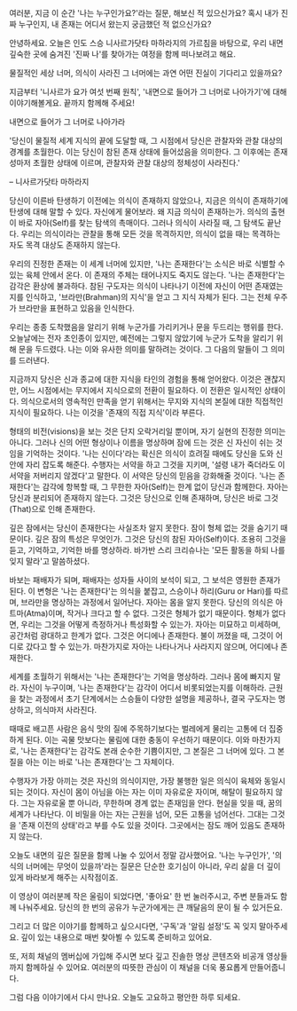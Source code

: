 여러분,
지금 이 순간 '나는 누구인가요?'라는 질문,
해보신 적 있으신가요?
혹시 내가 진짜 누구인지,
내 존재는 어디서 왔는지 궁금했던 적 없으신가요?

안녕하세요.
오늘은 인도 스승 니사르가닷타 마하라지의 가르침을 바탕으로,
우리 내면 깊숙한 곳에 숨겨진 '진짜 나'를 찾아가는 여정을 함께 떠나보려고 해요.

물질적인 세상 너머,
의식이 사라진 그 너머에는 과연 어떤 진실이 기다리고 있을까요?

지금부터 '니사르가 요가 여섯 번째 원칙',
'내면으로 들어가 그 너머로 나아가기'에 대해 이야기해볼게요.
끝까지 함께해 주세요!



내면으로 들어가 그 너머로 나아가라



'당신이 물질적 세계 지식의 끝에 도달할 때,
그 시점에서 당신은 관찰자와 관찰 대상의 경계를 초월한다.
이는 당신이 참된 존재 상태에 들어섰음을 의미한다.
그 이후에는 존재성마저 초월한 상태에 이르며,
관찰자와 관찰 대상의 정체성이 사라진다.'  



– 니사르가닷타 마하라지



당신이 이른바 탄생하기 이전에는 의식이 존재하지 않았으나,
지금은 의식이 존재하기에 탄생에 대해 말할 수 있다.
자신에게 물어보라.
왜 지금 의식이 존재하는가.
의식의 출현이 바로 자아(Self)를 찾는 탐색의 촉매이다.
그러나 의식이 사라질 때,
그 탐색도 끝난다.
우리는 의식이라는 관찰을 통해 모든 것을 목격하지만,
의식이 없을 때는 목격하는 자도 목격 대상도 존재하지 않는다.

우리의 진정한 존재는 이 세계 너머에 있지만,
'나는 존재한다'는 소식은 바로 식별할 수 있는 육체 안에서 온다.
이 존재의 주체는 태어나지도 죽지도 않는다.
'나는 존재한다'는 감각은 환상에 불과하다.
참된 구도자는 의식이 나타나기 이전에 자신이 어떤 존재였는지를 인식하고,
'브라만(Brahman)의 지식'을 얻고 그 지식 자체가 된다.
그는 전체 우주가 브라만을 표현하고 있음을 인식한다.

우리는 종종 도착했음을 알리기 위해 누군가를 가리키거나 문을 두드리는 행위를 한다.
오늘날에는 전자 초인종이 있지만,
예전에는 그렇지 않았기에 누군가 도착을 알리기 위해 문을 두드렸다.
나는 이와 유사한 의미를 말하려는 것이다.
그 다음의 말들이 그 의미를 드러낸다.

지금까지 당신은 신과 종교에 대한 지식을 타인의 경험을 통해 얻어왔다.
이것은 괜찮지만,
어느 시점에서는 무지에서 지식으로의 전환이 필요하다.
이 전환은 일시적인 상태이다.
의식으로서의 영속적인 만족을 얻기 위해서는 무지와 지식의 본질에 대한 직접적인 지식이 필요하다.
나는 이것을 '존재의 직접 지식'이라 부른다.

형태의 비전(visions)을 보는 것은 단지 오락거리일 뿐이며,
자기 실현의 진정한 의미는 아니다.
그러나 신의 어떤 형상이나 이름을 명상하며 잠에 드는 것은 신 자신이 쉬는 것임을 기억하는 것이다.
'나는 신이다'라는 확신은 의식이 흐려질 때에도 당신을 도와 신 안에 자리 잡도록 해준다.
수행자는 서약을 하고 그것을 지키며,
'설령 내가 죽더라도 이 서약을 저버리지 않겠다'고 말한다.
이 서약은 당신의 믿음을 강화해줄 것이다.
'나는 존재한다'는 감각에 항복할 때,
그 무한한 자아(Self)는 한계 없이 당신과 함께한다.
자아는 당신과 분리되어 존재하지 않는다.
그것은 당신으로 인해 존재하며,
당신은 바로 그것(That)으로 인해 존재한다.

깊은 잠에서는 당신이 존재한다는 사실조차 알지 못한다.
잠이 형체 없는 것을 숨기기 때문이다.
깊은 잠의 특성은 무엇인가.
그것은 당신의 참된 자아(Self)이다.
조용히 그것을 듣고,
기억하고,
기억한 바를 명상하라.
바가반 스리 크리슈나는 '모든 활동을 하되 나를 잊지 말라'고 말씀하셨다.

바보는 패배자가 되며,
패배자는 성자들 사이의 보석이 되고,
그 보석은 영원한 존재가 된다.
이 변형은 '나는 존재한다'는 의식을 붙잡고,
스승이나 하리(Guru or Hari)를 따르며,
브라만을 명상하는 과정에서 일어난다.
자아는 몸을 알지 못한다.
당신의 의식은 아트마(Atma)이며,
작거나 크다고 할 수 없다.
그것은 형체가 없기 때문이다.
형체가 없다면,
우리는 그것을 어떻게 측정하거나 특성화할 수 있는가.
자아는 미묘하고 미세하며,
공간처럼 광대하고 한계가 없다.
그것은 어디에나 존재한다.
불이 꺼졌을 때,
그것이 어디로 갔다고 할 수 있는가.
마찬가지로 자아는 나타나거나 사라지지 않으며,
어디에나 존재한다.

세계를 초월하기 위해서는 '나는 존재한다'는 기억을 명상하라.
그러나 몸에 빠지지 말라.
자신이 누구이며,
'나는 존재한다'는 감각이 어디서 비롯되었는지를 이해하라.
근원을 찾는 과정에서 초기 단계에서는 스승들이 다양한 설명을 제공하나,
결국 구도자는 명상하고,
의식마저 사라진다.

때때로 배고픈 사람은 음식 맛의 질에 주목하기보다는 벌레에게 물리는 고통에 더 집중하게 된다.
이는 곡물 맛보다는 물림에 대한 충동이 우선하기 때문이다.
이와 마찬가지로,
'나는 존재한다'는 감각도 본래 순수한 기쁨이지만,
그 본질은 그 너머에 있다.
그 본질을 아는 이는 바로 '나는 존재한다'는 그 자체이다.

수행자가 가장 아끼는 것은 자신의 의식이지만,
가장 불행한 일은 의식이 육체와 동일시되는 것이다.
자신이 몸이 아님을 아는 자는 이미 자유로운 자이며,
해탈이 필요하지 않다.
그는 자유로울 뿐 아니라,
무한하며 경계 없는 존재임을 안다.
현실을 잊을 때,
꿈의 세계가 나타난다.
이 비밀을 아는 자는 근원을 넘어,
모든 고통을 넘어선다.
그대는 그것을 '존재 이전의 상태'라고 부를 수도 있을 것이다.
그곳에서는 잠도 깨어 있음도 존재하지 않는다.



오늘도 내면의 깊은 질문을 함께 나눌 수 있어서 정말 감사했어요.
'나는 누구인가',
'의식의 너머에는 무엇이 있을까'라는 질문은
단순한 호기심이 아니라,
우리 삶을 더 깊이 있게 바라보게 해주는 시작점이죠.

이 영상이 여러분께 작은 울림이 되었다면,
'좋아요' 한 번 눌러주시고,
주변 분들과도 함께 나눠주세요.
당신의 한 번의 공유가 누군가에게는 큰 깨달음의 문이 될 수 있거든요.

그리고 더 많은 이야기를 함께하고 싶으시다면,
'구독'과 '알림 설정'도 꼭 잊지 말아주세요.
깊이 있는 내용으로 매번 찾아뵐 수 있도록 준비하고 있어요.

또,
저희 채널의 멤버십에 가입해 주시면
보다 깊고 진솔한 명상 콘텐츠와 비공개 영상들까지 함께하실 수 있어요.
여러분의 따뜻한 관심이 이 채널을 더욱 풍요롭게 만들어줍니다.

그럼 다음 이야기에서 다시 만나요.
오늘도 고요하고 평안한 하루 되세요.